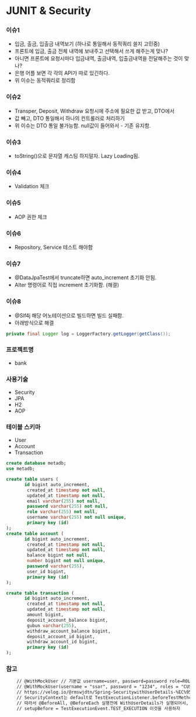 # JUNIT & Security

### 이슈1
- 입금, 출금, 입출금 내역보기 (하나로 통일해서 동적쿼리 쓸지 고민중)
- 프론트에 입금, 출금 전체 내역에 보내주고 선택해서 쓰게 해주는게 맞나?
- 아니면 프론트에 요청시마다 입금내역, 출금내역, 입출금내역을 전달해주는 것이 맞나?
- 은행 어플 보면 각 각의 API가 따로 있긴하다.
- 위 이슈는 동적쿼리로 정리함

### 이슈2
- Transper, Deposit, Withdraw 요청시에 주소에 필요한 값 받고, DTO에서 
- 값 빼고, DTO 통일해서 하나의 컨트롤러로 처리하기
- 위 이슈는 DTO 통일 불가능함. null값이 들어와서 - 기존 유지함.

### 이슈3
- toString()으로 문자열 캐스팅 하지말자. Lazy Loading됨.

### 이슈4
- Validation 체크
  
### 이슈5
- AOP 권한 체크

### 이슈6
- Repository, Service 테스트 해야함

### 이슈7
- @DataJpaTest에서 truncate하면 auto_increment 초기화 안됨.
- Alter 명령어로 직접 increment 초기화함. (해결)

### 이슈8
- @Slf4j 해당 어노테이션으로 빌드하면 빌드 실패함.
- 아래방식으로 해결
```java
private final Logger log = LoggerFactory.getLogger(getClass());
```
 
### 프로젝트명
- bank

### 사용기술
- Security
- JPA
- H2
- AOP

### 테이블 스키마
- User 
- Account
- Transaction

```sql
create database metadb;
use metadb;

create table users (
       id bigint auto_increment,
        created_at timestamp not null,
        updated_at timestamp not null,
        email varchar(255) not null,
        password varchar(255) not null,
        role varchar(255) not null,
        username varchar(255) not null unique,
        primary key (id)
);
create table account (
       id bigint auto_increment,
        created_at timestamp not null,
        updated_at timestamp not null,
        balance bigint not null,
        number bigint not null unique,
        password varchar(255),
        user_id bigint,
        primary key (id)
);

create table transaction (
       id bigint auto_increment,
        created_at timestamp not null,
        updated_at timestamp not null,
        amount bigint,
        deposit_account_balance bigint,
        gubun varchar(255),
        withdraw_account_balance bigint,
        deposit_account_id bigint,
        withdraw_account_id bigint,
        primary key (id)
);
```

### 참고
```txt
    // @WithMockUser // 기본값 username=user, password=password role=ROLE_USER
    // @WithMockUser(username = "ssar", password = "1234", roles = "CUSTOMER")
    // https://velog.io/@rmswjdtn/Spring-SecuritywithUserDetails-%EC%95%8C%EC%95%84%EB%B3%B4%EA%B8%B0
    // SecurityContext는 default로 TestExecutionListener.beforeTestMethod로 설정이 되어있습니다.
    // 따라서 @BeforeAll, @BeforeEach 실행전에 WithUserDetails가 실행되어서, DB에 User가 생기기전에 실행됨
    // setupBefore = TestExecutionEvent.TEST_EXECUTION 이것을 사용하자
```